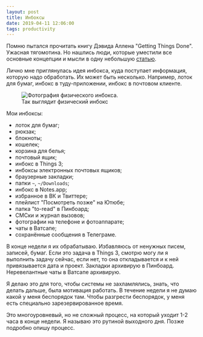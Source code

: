 ```yaml
---
layout: post
title: Инбоксы
date: 2019-04-11 12:06:00
tags: productivity
---
```


Помню пытался прочитать книгу Дэвида Аллена "Getting Things Done". Ужасная тягомотина. Но нашлись люди, которые уместили все основные концепции и мысли в одну небольшую [статью](https://hamberg.no/gtd/).

Лично мне приглянулась идея инбокса, куда поступает информация, которую надо обработать. Их может быть несколько. Например, лоток для бумаг, инбокс в туду-приложении, инбокс в почтовом клиенте.

<figure>
  <img src="{{ site.url }}/assets/images/inboxes/inbox.jpg" data-action="zoom" alt="Фотография физического инбокса.">
  <figcaption>Так выглядит физический инбокс</figcaption>
</figure>

Мои инбоксы:

- лоток для бумаг;
- рюкзак;
- блокноты;
- кошелек;
- корзина для белья;
- почтовый ящик;
- инбокс в Things 3;
- инбоксы электронных почтовых ящиков;
- браузерные закладки;
- папки `~`, `~/Downloads`;
- инбокс в Notes.app;
- избранное в ВК и Твиттере;
- плейлист "Посмотреть позже" на Ютюбе;
- папка "to-read" в Пинбоард;
- СМСки и журнал вызовов;
- фотографии на телефоне и фотоаппарате;
- чаты в Ватсапе;
- сохранённые сообщения в Телеграме.

В конце недели я их обрабатываю. Избавляюсь от ненужных писем, записей, бумаг. Если это задача в Things 3, смотрю могу ли я выполнить задачу сейчас, если нет, то она откладывается и к ней привязывается дата и проект. Закладки архивирую в Пинбоард. Неревелантные чаты в Ватсапе архивирую.

Я делаю это для того, чтобы системы не захламлялись, знать, что делать дальше, была мотивация работать. В течение недели я не думаю какой у меня беспорядок там. Чтобы разгрести беспорядок, у меня есть специально зарезервированное время.

Это многоуровневый, но не сложный процесс, на который уходит 1-2 часа в конце недели. Я называю это рутиной выходного дня. Позже подробно опишу процесс.
